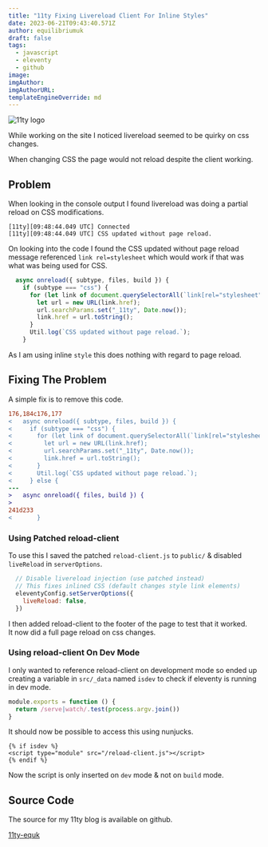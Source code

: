 ```yaml
---
title: "11ty Fixing Livereload Client For Inline Styles"
date: 2023-06-21T09:43:40.571Z
author: equilibriumuk
draft: false
tags:
  - javascript
  - eleventy
  - github
image:
imgAuthor:
imgAuthorURL:
templateEngineOverride: md
---
```


<p class="text-center"><img src="/media/images/11ty-200.webp" alt="11ty logo" class="inline"></p>

While working on the site I noticed livereload seemed to be quirky on css changes.

When changing CSS the page would not reload despite the client working.

## Problem

When looking in the console output I found livereload was doing a partial reload on CSS modifications.

```
[11ty][09:48:44.049 UTC] Connected
[11ty][09:48:44.049 UTC] CSS updated without page reload.
```

On looking into the code I found the CSS updated without page reload message referenced `link rel=stylesheet` which would work if that was what was being used for CSS.

```js
  async onreload({ subtype, files, build }) {
    if (subtype === "css") {
      for (let link of document.querySelectorAll(`link[rel="stylesheet"]`)) {
        let url = new URL(link.href);
        url.searchParams.set("_11ty", Date.now());
        link.href = url.toString();
      }
      Util.log(`CSS updated without page reload.`);
    }
```

As I am using inline `style` this does nothing with regard to page reload.

## Fixing The Problem

A simple fix is to remove this code.

```diff
176,184c176,177
<   async onreload({ subtype, files, build }) {
<     if (subtype === "css") {
<       for (let link of document.querySelectorAll(`link[rel="stylesheet"]`)) {
<         let url = new URL(link.href);
<         url.searchParams.set("_11ty", Date.now());
<         link.href = url.toString();
<       }
<       Util.log(`CSS updated without page reload.`);
<     } else {
---
>   async onreload({ files, build }) {
>
241d233
<       }
```

### Using Patched reload-client

To use this I saved the patched `reload-client.js` to `public/` & disabled `liveReload` in `serverOptions`.

```js
  // Disable livereload injection (use patched instead)
  // This fixes inlined CSS (default changes style link elements)
  eleventyConfig.setServerOptions({
    liveReload: false,
  })
```

I then added reload-client to the footer of the page to test that it worked.<br />
It now did a full page reload on css changes.

### Using reload-client On Dev Mode

I only wanted to reference reload-client on development mode so ended up creating a variable in `src/_data` named `isdev` to check if eleventy is running in dev mode.

```js
module.exports = function () {
  return /serve|watch/.test(process.argv.join())
}
```

It should now be possible to access this using nunjucks.

```njk
{% if isdev %}
<script type="module" src="/reload-client.js"></script>
{% endif %}
```

Now the script is only inserted on `dev` mode & not on `build` mode.

## Source Code

The source for my 11ty blog is available on github.

<a class="github" href="https://github.com/equk/11ty-equk" aria-label="View on GitHub" target="_blank" rel="noopener noreferrer"><i class="fa fa-github"></i> 11ty-equk</a>

